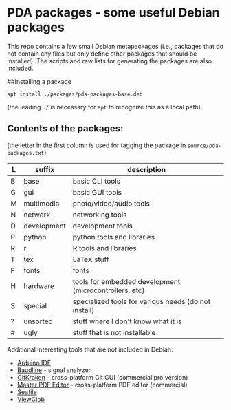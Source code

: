 # PDA packages - some useful Debian packages 

This repo contains a few small Debian metapackages (i.e., packages that do not contain any files but only define other packages that should be installed).
The scripts and raw lists for generating the packages are also included.

##Installing a package

``apt install ./packages/pda-packages-base.deb`` 

(the leading ``./`` is necessary for ``apt`` to recognize this as a local path).


## Contents of the packages:

(the letter in the first column is used for tagging the package in ``source/pda-packages.txt``)

| L | suffix       | description                                               |
|---|--------------|-----------------------------------------------------------|
| B | base         | basic CLI tools                                           |
| G | gui          | basic GUI tools                                           |
| M | multimedia   | photo/video/audio tools                                   |
| N | network      | networking tools                                          |
| D | development  | development tools                                         |
| P | python       | python tools and libraries                                |
| R | r            | R tools and libraries                                     |
| T | tex          | LaTeX stuff                                               |
| F | fonts        | fonts                                                     |
| H | hardware     | tools for embedded development (microcontrollers, etc)    |
| S | special      | specialized tools for various needs (do not install)      |
| ? | unsorted     | stuff where I don't know what it is                       |
| # | ugly         | stuff that is not installable                             |




Additional interesting tools that are not included in Debian:

* [Arduino IDE](https://arduino.cc)
* [Baudline](http://www.baudline.com/) - signal analyzer
* [GitKraken](https://www.gitkraken.com/) - cross-platform Git GUI (commercial pro version)
* [Master PDF Editor](https://code-industry.net/masterpdfeditor/) - cross-platform PDF editor (commercial)
* [Seafile](https://www.seafile.com/en/home/)
* [ViewGlob](https://github.com/sjbach/viewglob) 
